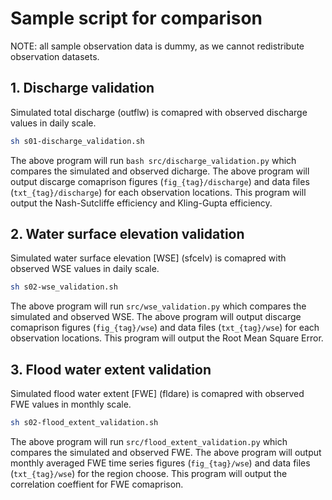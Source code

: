 # Sample script for comparison

NOTE: all sample observation data is dummy, as we cannot redistribute observation datasets.

## 1. Discharge validation
Simulated total discharge (outflw) is comapred with observed discharge values in daily scale.

```bash
sh s01-discharge_validation.sh
```
The above program will run ```bash src/discharge_validation.py``` which compares the simulated and observed dicharge. The above program will output discarge comaprison figures (```fig_{tag}/discharge```) and data files (```txt_{tag}/discharge```) for each observation locations. This program will output the Nash-Sutcliffe efficiency and Kling-Gupta efficiency.

## 2. Water surface elevation validation
Simulated water surface elevation [WSE] (sfcelv) is comapred with observed WSE values in daily scale.

```bash
sh s02-wse_validation.sh
```
The above program will run ```src/wse_validation.py``` which compares the simulated and observed WSE. The above program will output discarge comaprison figures (```fig_{tag}/wse```) and data files (```txt_{tag}/wse```) for each observation locations. This program will output the Root Mean Square Error.

## 3. Flood water extent validation
Simulated flood water extent [FWE] (fldare) is comapred with observed FWE values in monthly scale.

```bash
sh s02-flood_extent_validation.sh
```
The above program will run ```src/flood_extent_validation.py``` which compares the simulated and observed FWE. The above program will output monthly averaged FWE time series figures (```fig_{tag}/wse```) and data files (```txt_{tag}/wse```) for the region choose. This program will output the correlation coeffient for FWE comaprison.